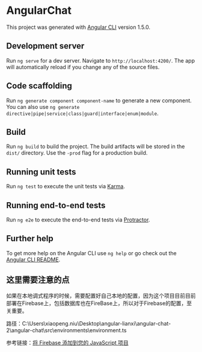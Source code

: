# AngularChat

This project was generated with [Angular CLI](https://github.com/angular/angular-cli) version 1.5.0.

## Development server

Run `ng serve` for a dev server. Navigate to `http://localhost:4200/`. The app will automatically reload if you change any of the source files.

## Code scaffolding

Run `ng generate component component-name` to generate a new component. You can also use `ng generate directive|pipe|service|class|guard|interface|enum|module`.

## Build

Run `ng build` to build the project. The build artifacts will be stored in the `dist/` directory. Use the `-prod` flag for a production build.

## Running unit tests

Run `ng test` to execute the unit tests via [Karma](https://karma-runner.github.io).

## Running end-to-end tests

Run `ng e2e` to execute the end-to-end tests via [Protractor](http://www.protractortest.org/).

## Further help

To get more help on the Angular CLI use `ng help` or go check out the [Angular CLI README](https://github.com/angular/angular-cli/blob/master/README.md).

## 这里需要注意的点

如果在本地调式程序的时候，需要配置好自己本地的配置，因为这个项目目前目前部署在Firebase上，包括数据库也在FireBase上，所以对于Firebase的配置，至关重要。

路径：C:\Users\xiaopeng.niu\Desktop\angular-lianxi\angular-chat-2\angular-chat\src\environments\environment.ts

参考链接：[将 Firebase 添加到您的 JavaScript 项目](https://firebase.google.com/docs/web/setup?hl=zh-cn)
